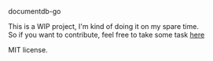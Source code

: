 documentdb-go

This is a WIP project, I'm kind of doing it on my spare time.  
So if you want to contribute, feel free to take some task [here](https://github.com/a8m/documentdb-go/issues/1)

MIT license.
